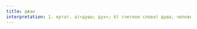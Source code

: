 ```yaml
---
title: джан
interpretation: 1. кртат. а)«душа; дух»; б) счетное слово) душа, человек; 2. ср. джиан «земля, мир, вселенная»; 3. тюрк. а)«жизнь; существование; б) здоровье; в) сила, мощь, энергия, жизненная сила; г) душевный, чуткий; приятный, милый; 4. ИЛМ; 5. КСИ
---
```

